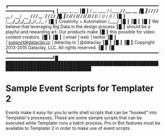 ┏━━━━━━━━━━━━━━━━━━━━━━━━━━━━━━━━━━━━━━━━━━━━━━━━━━━━━━━━━━━━━━━━━━━━━━━━━━━━┓ 
┃                   ____        __             __                            ┃█
┃                  / __ \____ _/ /_____ ______/ /___ ___  __                 ┃█
┃                 / / / / __ `/ __/ __ `/ ___/ / __ `/ / / /                 ┃█
┃                / /_/ / /_/ / /_/ /_/ / /__/ / /_/ / /_/ /                  ┃█
┃               /_____/\__,_/\__/\__,_/\___/_/\__,_/\__, /                   ┃█
┃               Creativity + Automation            /____/                    ┃█
┃                                                                            ┃█
┃                                                                            ┃█
┃        We believe that leveraging Big Data in the design process           ┃█
┃        should be a playful and rewarding art. Our products make            ┃█
┃        this possible for video content creators.                           ┃█
┃                                                                            ┃█
┃        │email                      │web                  │twitter          ┃█
┃        │support@dataclay.io        │dataclay.io          │@dataclay        ┃█
┃                                                                            ┃█
┃                                                                            ┃█
┃          Copyright 2013-2015 Dataclay, LLC. All rights reserved.           ┃█
┃                                                                            ┃█
┗━━━━━━━━━━━━━━━━━━━━━━━━━━━━━━━━━━━━━━━━━━━━━━━━━━━━━━━━━━━━━━━━━━━━━━━━━━━━┛█
 ██████████████████████████████████████████████████████████████████████████████
# Sample Event Scripts for Templater 2
Events make it easy for you to write shell scripts that can be "hooked" into Templater's processes.  These are some sample scripts that can be executed while Templater runs a batch process.  Pro or Bot features must be available to Templater 2 in order to make use of event scripts. 
